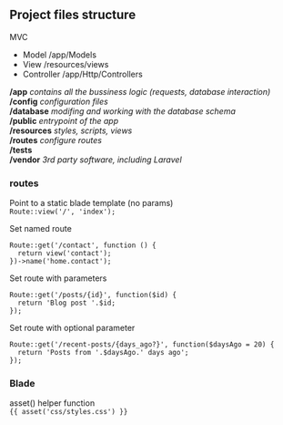## Project files structure

MVC   
- Model /app/Models  
- View /resources/views  
- Controller /app/Http/Controllers  

__/app__ _contains all the bussiness logic (requests, database interaction)_  
__/config__ _configuration files_  
__/database__ _modifing and working with the database schema_  
__/public__ _entrypoint of the app_  
__/resources__ _styles, scripts, views_  
__/routes__ _configure routes_  
__/tests__  
__/vendor__ _3rd party software, including Laravel_  

### routes

Point to a static blade template (no params)  
`Route::view('/', 'index');`  

Set named route  
```
Route::get('/contact', function () {    
  return view('contact');    
})->name('home.contact');
```  

Set route with parameters  
```
Route::get('/posts/{id}', function($id) {  
  return 'Blog post '.$id;  
});
```  

Set route with optional parameter  
```
Route::get('/recent-posts/{days_ago?}', function($daysAgo = 20) {  
  return 'Posts from '.$daysAgo.' days ago';  
});
```  

### Blade

asset() helper function  
`{{ asset('css/styles.css') }}`  




